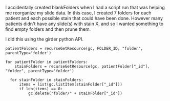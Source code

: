 I accidentally created blankFolders when I had a script run that was helping me reorganize my slide data.  In this case, I created
7 folders for each patient and each possible stain that could have been done.  However many patients didn't have any slide(s) with stain X,
and so I wanted something to find empty folders and then prune them.

I did this using the girder python API.

    patientFolders = recurseGetResource(gc, FOLDER_ID, "folder", parentType='folder')

    for patientFolder in patientFolders:
        stainFolders = recurseGetResource(gc, patientFolder["_id"], "folder", parentType='folder')
    
      for stainFolder in stainFolders:
          items = list(gc.listItem(stainFolder["_id"]))
          if len(items) == 0:
              gc.delete("folder/" + stainFolder["_id"])

